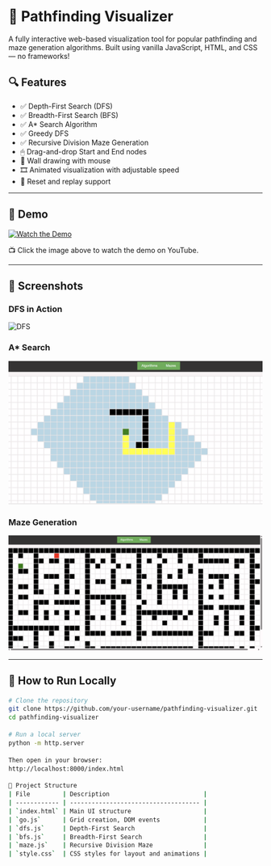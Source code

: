 
# 🧭 Pathfinding Visualizer

A fully interactive web-based visualization tool for popular pathfinding and maze generation algorithms. Built using vanilla JavaScript, HTML, and CSS — no frameworks!

## 🔍 Features

- ✅ Depth-First Search (DFS)
- ✅ Breadth-First Search (BFS)
- ✅ A* Search Algorithm
- ✅ Greedy DFS
- ✅ Recursive Division Maze Generation
- 🖱 Drag-and-drop Start and End nodes
- 🧱 Wall drawing with mouse
- 🎞️ Animated visualization with adjustable speed
- 🔁 Reset and replay support

---

## 🚀 Demo

[![Watch the Demo](https://img.youtube.com/vi/d0BtZuR7I1g/0.jpg)](https://www.youtube.com/watch?v=d0BtZuR7I1g)

📺 Click the image above to watch the demo on YouTube.

---

## 📸 Screenshots

### DFS in Action
![DFS](screenshots/DFS.gif)

### A* Search
![BFS](screenshots/BFS.png)

### Maze Generation
![Maze](screenshots/Recursive_Division.png)

---

## 🧪 How to Run Locally

```bash
# Clone the repository
git clone https://github.com/your-username/pathfinding-visualizer.git
cd pathfinding-visualizer

# Run a local server
python -m http.server

Then open in your browser:
http://localhost:8000/index.html

📂 Project Structure
| File         | Description                          |
| ------------ | ------------------------------------ |
| `index.html` | Main UI structure                    |
| `go.js`      | Grid creation, DOM events            |
| `dfs.js`     | Depth-First Search                   |
| `bfs.js`     | Breadth-First Search                 |
| `maze.js`    | Recursive Division Maze              |
| `style.css`  | CSS styles for layout and animations |
